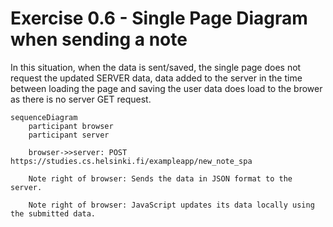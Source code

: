 # Exercise 0.6 - Single Page Diagram when sending a note
In this situation, when the data is sent/saved, the single page does not request the updated SERVER data, data added to the server in the time between loading the page and saving the user data does load to the brower as there is no server GET request. 

```mermaid
sequenceDiagram
    participant browser
    participant server

    browser->>server: POST https://studies.cs.helsinki.fi/exampleapp/new_note_spa

    Note right of browser: Sends the data in JSON format to the server.

    Note right of browser: JavaScript updates its data locally using the submitted data.


```

